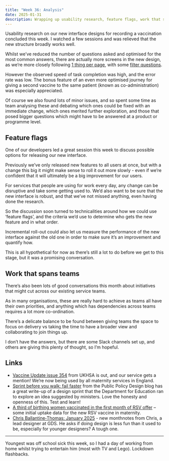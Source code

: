 ```yaml
---
title: "Week 36: Analysis"
date: 2025-01-31
description: Wrapping up usability research, feature flags, work that spans teams.
---
```


Usability research on our new interface designs for recording a vaccination concluded this week. I watched a few sessions and was relieved that the new structure broadly works well.

Whilst we’ve reduced the number of questions asked and optimised for the most common answers, there are actually more screens in the new design, as we’re more closely following [1 thing per page](https://service-manual.nhs.uk/content/how-to-write-good-questions-for-forms/get-the-questions-into-order), with some [filter questions](https://service-manual.nhs.uk/content/how-to-write-good-questions-for-forms/use-filter-questions-to-route-users).

However the observed speed of task completion was high, and the error rate was low. The bonus feature of an even more optimised journey for giving a second vaccine to the same patient (known as co-administration) was especially appreciated.

Of course we also found lots of minor issues, and so spent some time as team analysing these and debating which ones could be fixed with an immediate change, which ones merited further exploration, and those that posed bigger questions which might have to be answered at a product or programme level.

## Feature flags

One of our developers led a great session this week to discuss possible options for releasing our new interface.

Previously we’ve only released new features to all users at once, but with a change this big it might make sense to roll it out more slowly - even if we’re confident that it will ultimately be a big improvement for our users.

For services that people are using for work every day, any change can be disruptive and take some getting used to. We’d also want to be sure that the new interface is robust, and that we’ve not missed anything, even having done the research.

So the discussion soon turned to technicalities around how we could use ‘feature flags’, and the criteria we’d use to determine who gets the new feature and in what order.

Incremental roll-out could also let us measure the performance of the new interface against the old one in order to make sure it’s an improvement and quantify how.

This is all hypothetical for now as there’s still a lot to do before we get to this stage, but it was a promising conversation.

## Work that spans teams

There’s also been lots of good conversations this month about initiatives that might cut across our existing service teams.

As in many organisations, these are really hard to achieve as teams all have their own priorities, and anything which has dependencies across teams requires a lot more co-ordination.

There’s a delicate balance to be found between giving teams the space to focus on delivery vs taking the time to have a broader view and collaborating to join things up.

I don’t have the answers, but there are some Slack channels set up, and others are giving this plenty of thought, so I’m hopeful.

## Links

* [Vaccine Update issue 354](https://www.gov.uk/government/publications/vaccine-update-issue-354-january-2025-maternity-special/vaccine-update-issue-354-january-2025-maternity-special) from UKHSA is out, and our service gets a mention! We’re now being used by all maternity services in England.
* [Sprint before you walk: fail faster](https://publicpolicydesign.blog.gov.uk/2025/01/30/sprint-before-you-walk-fail-faster/) from the Public Policy Design blog has a great write-up of a design sprint that the Department for Education ran to explore an idea suggested by ministers. Love the honesty and openness of this. Test and learn!
* [A third of birthing women vaccinated in the first month of RSV offer](https://www.gov.uk/government/news/a-third-of-birthing-women-vaccinated-in-the-first-month-of-rsv-offer) – some initial uptake data for the new RSV vaccine in maternity.
* [Chris Ballantine‑Thomas: January 2025](https://chrisballantinethomas.co.uk/posts/2025-01-31/) - new monthnotes from Chris, a lead designer at GDS. He asks if doing design is less fun than it used to be, especially for younger designers? A tough one.

---

Youngest was off school sick this week, so I had a day of working from home whilst trying to entertain him (most with TV and Lego). Lockdown flashbacks.
